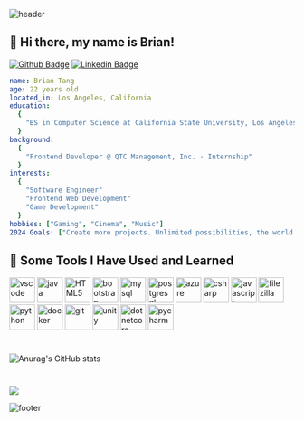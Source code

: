 ![header](https://capsule-render.vercel.app/api?type=waving&height=100&color=gradient&text=Hello!&textBg=false&animation=fadeIn&reversal=false)

## 👋 Hi there, my name is Brian! 
[![Github Badge](https://img.shields.io/badge/-Github-000000?style=flat&logo=Github&labelColor=000000&link=https://github.com/b-tang)](https://github.com/b-tang)
[![Linkedin Badge](https://img.shields.io/badge/-LinkedIn-0077B5?style=flat&logo=Linkedin&logoColor=FFFFFF&link=https://www.linkedin.com/in/briantang01/)](https://www.linkedin.com/in/briantang01/)

```yaml
name: Brian Tang
age: 22 years old
located_in: Los Angeles, California
education:
  {
    "BS in Computer Science at California State University, Los Angeles"
  }
background:
  {
    "Frontend Developer @ QTC Management, Inc. · Internship"
  }
interests:
  {
    "Software Engineer"
    "Frontend Web Development"
    "Game Development"
  }
hobbies: ["Gaming", "Cinema", "Music"]
2024 Goals: ["Create more projects. Unlimited possibilities, the world is yours."]
```

<h2> 🚀 Some Tools I Have Used and Learned </h2>
<p align="left">
<img src="https://cdn.jsdelivr.net/gh/devicons/devicon/icons/vscode/vscode-original.svg" alt="vscode" width="45" height="45"/>
<img src="https://cdn.jsdelivr.net/gh/devicons/devicon/icons/java/java-original.svg" alt="java" width="45" height="45"/>
<img src="https://cdn.jsdelivr.net/gh/devicons/devicon/icons/html5/html5-original.svg" alt="HTML5" width="45" height="45"/>
<img src="https://cdn.jsdelivr.net/gh/devicons/devicon/icons/bootstrap/bootstrap-original.svg" alt="bootstrap" width="45" height="45"/>
<img src="https://devicon-website.vercel.app/api/mysql/original-wordmark.svg" alt="mysql" width="45" height="45"/>
<img src="https://devicon-website.vercel.app/api/postgresql/plain-wordmark.svg" alt="postgresql" width="45" height="45"/>
<img src="https://devicon-website.vercel.app/api/azure/original-wordmark.svg" alt="azure" width="45" height="45"/>
<img src="https://devicon-website.vercel.app/api/csharp/original.svg" alt="csharp" width="45" height="45"/>
<img src="https://devicon-website.vercel.app/api/javascript/original.svg" alt="javascript" width="45" height="45"/>
<img src="https://devicon-website.vercel.app/api/filezilla/plain.svg" alt="filezilla" width="45" height="45"/>
<img src="https://devicon-website.vercel.app/api/python/original-wordmark.svg" alt="python" width="45" height="45"/>
<img src="https://devicon-website.vercel.app/api/docker/original-wordmark.svg" alt="docker" width="45" height="45"/>
<img src="https://devicon-website.vercel.app/api/git/original.svg" alt="git" width="45" height="45"/>
<img src="https://devicon-website.vercel.app/api/unity/original.svg?color=%23FFFFFF" alt="unity" width="45" height="45"/>
<img src="https://devicon-website.vercel.app/api/dotnetcore/original.svg" alt="dotnetcore" width="45" height="45"/>
<img src="https://devicon-website.vercel.app/api/pycharm/original.svg" alt="pycharm" width="45" height="45"/>
</p>

#
![Anurag's GitHub stats](https://github-readme-stats.vercel.app/api?username=b-tang&show_icons=true&theme=github_dark)

#
![](https://komarev.com/ghpvc/?username=b-tang&style=for-the-badge&color=00FFFF)

![footer](https://capsule-render.vercel.app/api?type=waving&height=100&color=gradient&textBg=false&animation=fadeIn&reversal=true&section=footer)
